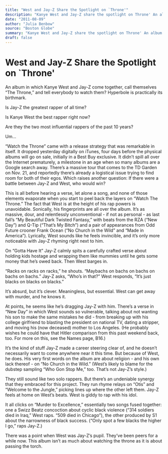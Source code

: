 ```yaml
---
title: "West and Jay-Z Share the Spotlight on `Throne'"
description: "Kanye West and Jay-Z share the spotlight on Throne' An album in which they come together, call themselves “The Throne” and tell everyone to watch them? Hyperbole is practically its birthmark. It dropp..."
date: "2011-08-09"
author: "Julia Benbow"
source: "Boston Globe"
summary: "Kanye West and Jay-Z share the spotlight on Throne' An album in which they come together, call themselves “The Throne” and tell everyone to watch them? Hyperbole is practically its birthmark. It dropped yesterday digitally on iTunes, four days before the physical albums will go on sale. The fact that West is at the height of his rap powers is unavoidable."
draft: false
---
```


# West and Jay-Z Share the Spotlight on `Throne'

An album in which Kanye West and Jay-Z come together, call themselves “The Throne,” and tell everybody to watch them? Hyperbole is practically its birthmark.

Is Jay-Z the greatest rapper of all time?

Is Kanye West the best rapper right now?

Are they the two most influential rappers of the past 10 years?

Um...

“Watch the Throne” came with a release strategy that was remarkable in itself. It dropped yesterday digitally on iTunes, four days before the physical albums will go on sale, initially in a Best Buy exclusive. It didn’t spill all over the Internet prematurely, a milestone in an age when so many albums are a Google search away. There’s a massive tour that comes to the TD Garden on Nov. 21, and reportedly there’s already a logistical issue trying to find room for both of their egos. Which raises another question: If there were a battle between Jay-Z and West, who would win?

This is all before hearing a verse, let alone a song, and none of those elements evaporate when you start to peel back the layers on “Watch The Throne.” The fact that West is at the height of his rap powers is unavoidable. Sonically, his fingerprints are all over the album. It’s as massive, dour, and relentlessly unconventional - if not as personal - as last fall’s “My Beautiful Dark Twisted Fantasy,” with beats from the RZA (“New Day”) and Q-Tip (“That’s My Bitch”) and a pair of appearances from Odd Future crooner Frank Ocean (“No Church in the Wild” and “Made in America”). Lyrically, West sounds like he feels invincible, and it’s only more noticeable with Jay-Z rhyming right next to him.

On “Gotta Have It” Jay-Z calmly spits a carefully crafted verse about holding kids hostage and wrapping them like mummies until he gets some money that he’s owed back. Then West barges in.

“Racks on racks on racks,” he shouts. “Maybachs on bachs on bachs on bachs on bachs.” Jay-Z asks, “Who’s in that?” West responds, “It’s just blacks on blacks on blacks.”

It’s absurd, but it’s clever. Meaningless, but essential. West can get away with murder, and he knows it.

At points, he seems like he’s dragging Jay-Z with him. There’s a verse in “New Day” in which West sounds so vulnerable, talking about not wanting his son to make the same mistakes he did - from breaking up with his college girlfriend to blasting the president on national TV, dating a stripper, and moving his (now deceased) mother to Los Angeles. (He probably wishes he could have that Hitler comparison from this past weekend back, too. For more on this, see the Names page, B16.)

It’s the kind of stuff Jay-Z made a career steering clear of, and he doesn’t necessarily want to come anywhere near it this time. But because of West, he does. His very first words on the album are about religion - and his own lack thereof - on “No Church in the Wild.” (West’s likely to blame for the dubstep sampling “Who Gon Stop Me,” too. That’s not Jay-Z’s style.)

They still sound like two solo rappers. But there’s an undeniable synergy that they embraced for this project. They run rhyme relays on “Otis” and “Welcome to the Jungle,” picking lines up where the other left them. Jay-Z feels at home on West’s beats. West is giddy to rap with his idol.

It all clicks on “Murder to Excellence,” essentially two songs fused together: one a Swizz Beatz concoction about cyclic black violence (“314 soldiers died in Iraq,” West raps. “509 died in Chicago”), the other produced by S1 about the narrowness of black success. (“Only spot a few blacks the higher I go,” raps Jay-Z.)

There was a point when West was Jay-Z’s pupil. They’ve been peers for a while now. This album isn’t as much about watching the throne as it is about passing the torch.
